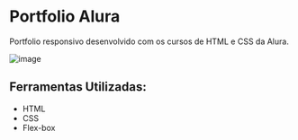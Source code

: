 # Portfolio Alura
Portfolio responsivo desenvolvido com os cursos de HTML e CSS da Alura.

![image](https://github.com/giovanaperazzolo/portfolioAlura/assets/62448232/30932ccb-afbd-4d4f-8fe4-85a118d97f27)

## Ferramentas Utilizadas: 
- HTML
- CSS
- Flex-box
